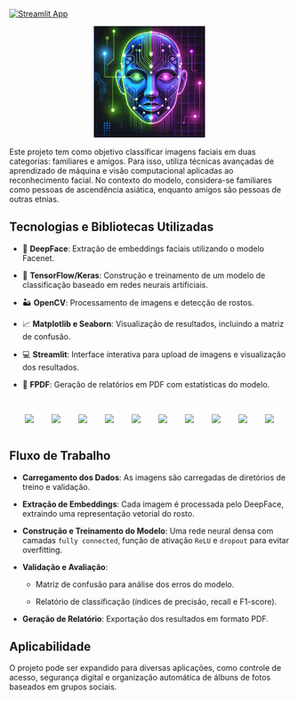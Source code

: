 [![Streamlit App](https://static.streamlit.io/badges/streamlit_badge_black_white.svg)](https://modelodeepfacetic.streamlit.app)

<div align="center">
  <img src="logo.jpeg" width="200" />
</div>

Este projeto tem como objetivo classificar imagens faciais em duas categorias: familiares e amigos. Para isso, utiliza técnicas avançadas de aprendizado de máquina e visão computacional aplicadas ao reconhecimento facial. No contexto do modelo, considera-se familiares como pessoas de ascendência asiática, enquanto amigos são pessoas de outras etnias.

## Tecnologias e Bibliotecas Utilizadas

- 🤖 **DeepFace**: Extração de embeddings faciais utilizando o modelo Facenet.

- 🦾 **TensorFlow/Keras**: Construção e treinamento de um modelo de classificação baseado em redes neurais artificiais.

- 🏜️ **OpenCV**: Processamento de imagens e detecção de rostos.

- 📈 **Matplotlib e Seaborn**: Visualização de resultados, incluindo a matriz de confusão.

- 💻 **Streamlit**: Interface interativa para upload de imagens e visualização dos resultados.

- 📃 **FPDF**: Geração de relatórios em PDF com estatísticas do modelo.
<br>
<div align="center"">
        <img src="https://cdn.jsdelivr.net/gh/devicons/devicon@latest/icons/numpy/numpy-original.svg" width="9%" style="margin: 14px;"/> 
        <img src="https://cdn.jsdelivr.net/gh/devicons/devicon@latest/icons/anaconda/anaconda-original.svg" width="9%" style="margin: 14px;"/> 
        <img src="https://cdn.jsdelivr.net/gh/devicons/devicon@latest/icons/opencv/opencv-original-wordmark.svg" width="9%" style="margin: 14px;"/> 
        <img src="https://cdn.jsdelivr.net/gh/devicons/devicon@latest/icons/pandas/pandas-original-wordmark.svg" width="9%" style="margin: 14px;"/> 
        <img src="https://cdn.jsdelivr.net/gh/devicons/devicon@latest/icons/python/python-original.svg" width="9%" style="margin: 14px;"/> 
        <img src="https://cdn.jsdelivr.net/gh/devicons/devicon@latest/icons/streamlit/streamlit-original.svg"  width="9%" style="margin: 14px;"/> 
        <img src="https://cdn.jsdelivr.net/gh/devicons/devicon@latest/icons/tensorflow/tensorflow-original.svg" width="9%" style="margin: 14px;"/> 
        <img src="https://icon.icepanel.io/Technology/svg/Matplotlib.svg" width="9%" style="margin: 14px;"/> 
        <img src="https://icon.icepanel.io/Technology/svg/Keras.svg" width="9%" style="margin: 14px;"/>    
        <img src="https://icon.icepanel.io/Technology/svg/scikit-learn.svg" width="9%" style="margin: 14px;"/> 
</div>   

## Fluxo de Trabalho

- **Carregamento dos Dados**: As imagens são carregadas de diretórios de treino e validação.

- **Extração de Embeddings**: Cada imagem é processada pelo DeepFace, extraindo uma representação vetorial do rosto.

- **Construção e Treinamento do Modelo**: Uma rede neural densa com camadas `fully connected`, função de ativação `ReLU` e `dropout` para evitar overfitting.

- **Validação e Avaliação**:

    * Matriz de confusão para análise dos erros do modelo.

    * Relatório de classificação (índices de precisão, recall e F1-score).

- **Geração de Relatório**: Exportação dos resultados em formato PDF.

## Aplicabilidade

O projeto pode ser expandido para diversas aplicações, como controle de acesso, segurança digital e organização automática de álbuns de fotos baseados em grupos sociais.
    
